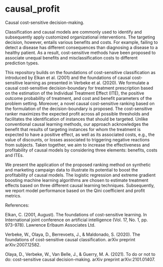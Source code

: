 # causal_profit
Causal cost-sensitive decision-making. 

Classification and causal models are commonly used to identify and subsequently apply customized organizational interventions. The targeting decision, however, entails various benefits and costs. For example, failing to detect a disease has different consequences than diagnosing a disease to a healthy patient. As a result, cost-sensitive methods have been proposed to associate unequal benefits and misclassification costs to different prediction types. 

This repository builds on the foundations of cost-sensitive classification as introduced by Elkan et al. (2001) and the foundations of causal cost-sensitive learning as presented in Verbeke et al. (2020). We formulate a causal cost-sensitive decision-boundary for treatment prescription based on the estimation of the Individual Treatment Effect (ITE), the positive outcome probability of treatment, and cost and benefit parameters of the problem setting. Moreover, a novel causal cost-sensitive ranking based on the formulation of the decision-boundary is proposed. The cost-sensitive ranker maximizes the expected profit across all possible thresholds and facilitates the identification of instances that should be targeted. Unlike conventional causal learning methods, our approach acknowledges the benefit that results of targeting instances for whom the treatment is expected to have a positive effect, as well as its associated costs, e.g., the value of discounts, or losses associated to triggering negative reactions from subjects. Taken together, we aim to increase the effectiveness and profitability of causal models by considering three elements: benefits, costs and ITEs.

We present the application of the proposed ranking method on synthetic and marketing campaign data to illustrate its potential to boost the profitability of causal models. The logistic regression and extreme gradient boosting machine learning algorithms are chosen to estimate treatment effects based on three different causal learning techniques. Subsequently, we report model performance based on the Qini coefficient and profit metrics.

References:

Elkan, C. (2001, August). The foundations of cost-sensitive learning. In International joint conference on artificial intelligence (Vol. 17, No. 1, pp. 973-978). Lawrence Erlbaum Associates Ltd.

Verbeke, W., Olaya, D., Berrevoets, J., & Maldonado, S. (2020). The foundations of cost-sensitive causal classification. arXiv preprint arXiv:2007.12582.

Olaya, D., Verbeke, W., Van Belle, J., & Guerry, M. A. (2021). To do or not to do: cost-sensitive causal decision-making. arXiv preprint arXiv:2101.01407.
